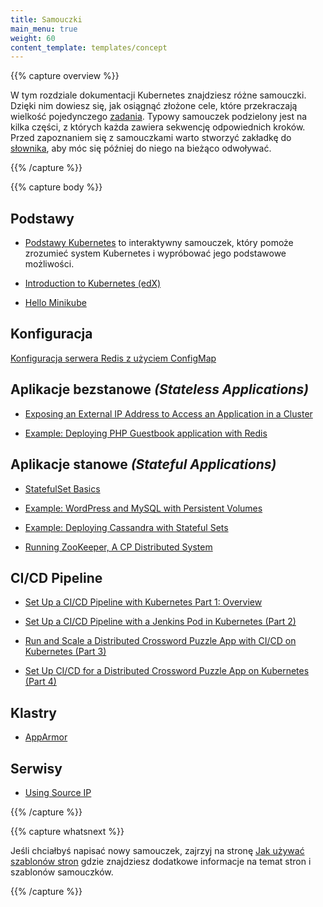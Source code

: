 ```yaml
---
title: Samouczki
main_menu: true
weight: 60
content_template: templates/concept
---
```


{{% capture overview %}}

W tym rozdziale dokumentacji Kubernetes znajdziesz różne samouczki. Dzięki nim
dowiesz się, jak osiągnąć złożone cele, które przekraczają wielkość pojedynczego
[zadania](/docs/tasks/). Typowy samouczek podzielony jest na kilka części, z
których każda zawiera sekwencję odpowiednich kroków. Przed zapoznaniem się z
samouczkami warto stworzyć zakładkę do [słownika](/docs/reference/glossary/),
aby móc się później do niego na bieżąco odwoływać.

{{% /capture %}}

{{% capture body %}}

## Podstawy

- [Podstawy Kubernetes](/docs/tutorials/kubernetes-basics/) to interaktywny
  samouczek, który pomoże zrozumieć system Kubernetes i wypróbować jego
  podstawowe możliwości.

- [Introduction to Kubernetes (edX)](https://www.edx.org/course/introduction-kubernetes-linuxfoundationx-lfs158x#)

- [Hello Minikube](/docs/tutorials/hello-minikube/)

## Konfiguracja

[Konfiguracja serwera Redis z użyciem ConfigMap](/docs/tutorials/configuration/configure-redis-using-configmap/)

## Aplikacje bezstanowe _(Stateless Applications)_

- [Exposing an External IP Address to Access an Application in a Cluster](/docs/tutorials/stateless-application/expose-external-ip-address/)

- [Example: Deploying PHP Guestbook application with Redis](/docs/tutorials/stateless-application/guestbook/)

## Aplikacje stanowe _(Stateful Applications)_

- [StatefulSet Basics](/docs/tutorials/stateful-application/basic-stateful-set/)

- [Example: WordPress and MySQL with Persistent Volumes](/docs/tutorials/stateful-application/mysql-wordpress-persistent-volume/)

- [Example: Deploying Cassandra with Stateful Sets](/docs/tutorials/stateful-application/cassandra/)

- [Running ZooKeeper, A CP Distributed System](/docs/tutorials/stateful-application/zookeeper/)

## CI/CD Pipeline

- [Set Up a CI/CD Pipeline with Kubernetes Part 1: Overview](https://www.linux.com/blog/learn/chapter/Intro-to-Kubernetes/2017/5/set-cicd-pipeline-kubernetes-part-1-overview)

- [Set Up a CI/CD Pipeline with a Jenkins Pod in Kubernetes (Part 2)](https://www.linux.com/blog/learn/chapter/Intro-to-Kubernetes/2017/6/set-cicd-pipeline-jenkins-pod-kubernetes-part-2)

- [Run and Scale a Distributed Crossword Puzzle App with CI/CD on Kubernetes (Part 3)](https://www.linux.com/blog/learn/chapter/intro-to-kubernetes/2017/6/run-and-scale-distributed-crossword-puzzle-app-cicd-kubernetes-part-3)

- [Set Up CI/CD for a Distributed Crossword Puzzle App on Kubernetes (Part 4)](https://www.linux.com/blog/learn/chapter/intro-to-kubernetes/2017/6/set-cicd-distributed-crossword-puzzle-app-kubernetes-part-4)

## Klastry

- [AppArmor](/docs/tutorials/clusters/apparmor/)

## Serwisy

- [Using Source IP](/docs/tutorials/services/source-ip/)

{{% /capture %}}

{{% capture whatsnext %}}

Jeśli chciałbyś napisać nowy samouczek, zajrzyj na stronę
[Jak używać szablonów stron](/docs/home/contribute/page-templates/) gdzie
znajdziesz dodatkowe informacje na temat stron i szablonów samouczków.

{{% /capture %}}
